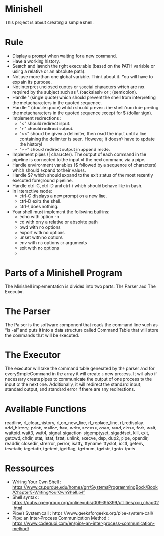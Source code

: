 # Minishell
  This project is about creating a simple shell.

# Rule
- Display a prompt when waiting for a new command.
- Have a working history.
- Search and launch the right executable (based on the PATH variable or using a relative or an absolute path).
- Not use more than one global variable. Think about it. You will have to explain its purpose.
- Not interpret unclosed quotes or special characters which are not required by the subject such as \ (backslash) or ; (semicolon).
- Handle ’ (single quote) which should prevent the shell from interpreting the metacharacters in the quoted sequence.
- Handle " (double quote) which should prevent the shell from interpreting the metacharacters in the quoted sequence except for $ (dollar sign).
- Implement redirections :
  - "<" should redirect input.
  - ">" should redirect output.
  - "<<" should be given a delimiter, then read the input until a line containing the delimiter is seen. However, it doesn’t have to update the history!
  - ">>" should redirect output in append mode.
- Implement pipes (| character). The output of each command in the pipeline is connected to the input of the next command via a pipe.
- Handle environment variables ($ followed by a sequence of characters) which should expand to their values.
- Handle $? which should expand to the exit status of the most recently executed foreground pipeline.
- Handle ctrl-C, ctrl-D and ctrl-\ which should behave like in bash.
- In interactive mode:
  - ctrl-C displays a new prompt on a new line.
  - ctrl-D exits the shell.
  - ctrl-\ does nothing.
- Your shell must implement the following builtins:
  - echo with option -n
  - cd with only a relative or absolute path
  - pwd with no options
  - export with no options
  - unset with no options
  - env with no options or arguments
  - exit with no options
  - 
# Parts of a Minishell Program
  The Minishell implementation is divided into two parts: The Parser and The Executor.
  
# The Parser
  The Parser is the software component that reads the command line such as “ls -al” and puts it into a data structure called Command Table that will store the commands that will be executed.

# The Executor
  The executor will take the command table generated by the parser and for everySimpleCommand in the array it will create a new process. It will also if necessary create pipes to communicate the output of one process to the input of the next one. Additionally, it will redirect the standard input, standard output, and standard error if there are any redirections. 

# Available Functions
  readline, rl_clear_history, rl_on_new_line, rl_replace_line, rl_redisplay, add_history, printf, malloc, free, write, access, open, read, close, fork, wait, waitpid, wait3, wait4, signal, sigaction, sigemptyset, sigaddset, kill, exit, getcwd, chdir, stat, lstat, fstat, unlink, execve, dup, dup2, pipe, opendir, readdir, closedir, strerror, perror, isatty, ttyname, ttyslot, ioctl, getenv, tcsetattr, tcgetattr, tgetent, tgetflag, tgetnum, tgetstr, tgoto, tputs.
  
# Ressources
- Writing Your Own Shell : https://www.cs.purdue.edu/homes/grr/SystemsProgrammingBook/Book/Chapter5-WritingYourOwnShell.pdf
- Shell syntax : https://pubs.opengroup.org/onlinepubs/009695399/utilities/xcu_chap02.html
- Pipe() System call : https://www.geeksforgeeks.org/pipe-system-call/
- Pipe: an Inter-Process Communication Method : https://www.codequoi.com/en/pipe-an-inter-process-communication-method/
